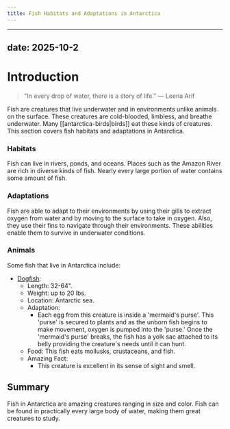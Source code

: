 ```yaml
---
title: Fish Habitats and Adaptations in Antarctica
---
```

---
date: 2025-10-2
---
# Introduction

>"In every drop of water, there is a story of life."
>— Leena Arif

Fish are creatures that live underwater and in environments unlike animals on the surface. These creatures are cold-blooded, limbless, and breathe underwater. Many [[antarctica-birds|birds]] eat these kinds of creatures. This section covers fish habitats and adaptations in Antarctica.
### Habitats

Fish can live in rivers, ponds, and oceans. Places such as the Amazon River are rich in diverse kinds of fish. Nearly every large portion of water contains some amount of fish.
### Adaptations

Fish are able to adapt to their environments by using their gills to extract oxygen from water and by moving to the surface to take in oxygen. Also, they use their fins to navigate through their environments. These abilities enable them to survive in underwater conditions.
### Animals

Some fish that live in Antarctica include:  

- [Dogfish](https://www.seattleaquarium.org/wp-content/uploads/2023/06/pacific-spiny-dogfish-featured.jpg):
	- Length: 32-64".
	- Weight: up to 20 lbs.
	- Location: Antarctic sea.
	- Adaptation:
		- Each egg from this creature is inside a 'mermaid's purse'. This 'purse' is secured to plants and as the unborn fish begins to make movement, oxygen is pumped into the 'purse.' Once the 'mermaid's purse' breaks, the fish has a yolk sac attached to its belly providing the creature's needs until it can hunt.
	- Food: This fish eats mollusks, crustaceans, and fish.
	- Amazing Fact: 
		- This creature is excellent in its sense of sight and smell.
## Summary

Fish in Antarctica are amazing creatures ranging in size and color. Fish can be found in practically every large body of water, making them great creatures to study.
